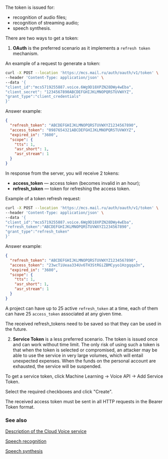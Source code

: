 The token is issued for:

- recognition of audio files;
- recognition of streaming audio;
- speech synthesis.

There are two ways to get a token:

1. **OAuth** is the preferred scenario as it implements a `refresh token` mechanism.

An example of a request to generate a token:

```bash
curl -X POST --location 'https://mcs.mail.ru/auth/oauth/v1/token' \
--header 'Content-Type: application/json' \
--data '{
"client_id":"mcs5719255887.voice.6Wg9D18XPZN28DWy4wEba",
"client_secret": "1234567890ABCDEFGHIJKLMNOPQRSTUVWXYZ",
"grant_type":"client_credentials"
}'
```

Answer example:

```json
{
  "refresh_token": "ABCDEFGHIJKLMNOPQRSTUVWXYZ1234567890",
  "access_token": "0987654321ABCDEFGHIJKLMNOPQRSTUVWXYZ",
  "expired_in": "3600",
  "scope": {
    "tts": 1,
    "asr_short": 1,
    "asr_stream": 1
  }
}
```

In response from the server, you will receive 2 tokens:

- **access_token** — access token (becomes invalid in an hour);
- **refresh_token** — token for refreshing the access token.

Example of a token refresh request:

```bash
curl -X POST --location 'https://mcs.mail.ru/auth/oauth/v1/token' \
--header 'Content-Type: application/json' \
--data '{
"client_id":"mcs5719255887.voice.6Wg9D18XPZN28DWy4wEba",
"refresh_token":"ABCDEFGHIJKLMNOPQRSTUVWXYZ1234567890",
"grant_type":"refresh_token"
}'
```

Answer example:

```json
{
  "refresh_token": "ABCDEFGHIJKLMNOPQRSTUVWXYZ1234567890",
  "access_token": "23wcTiUeaa334Uv6TH3StRGiZBMCyyo1Hzgqqa3n",
  "expired_in": "3600",
  "scope": {
    "tts": 1,
    "asr_short": 1,
    "asr_stream": 1
  }
}
```

A project can have up to 25 active `refresh_token` at a time, each of them can have 25 `access_token` associated at any given time.

<warn>

The received refresh_tokens need to be saved so that they can be used in the future.

</warn>

2. **Service Token** is a less preferred scenario. The token is issued once and can work without time limit. The only risk of using such a token is that when the token is selected or compromised, an attacker may be able to use the service in very large volumes, which will entail unexpected expenses. When the funds on the personal account are exhausted, the service will be suspended.

To get a service token, click Machine Learning → Voice API → Add Service Token.

Select the required checkboxes and click "Create".

The received access token must be sent in all HTTP requests in the Bearer Token format.

### See also

[Description of the Cloud Voice service](https://mcs.mail.ru/help/ru_RU/cloud-voice/about-cloud-voice)

[Speech recognition](https://mcs.mail.ru/help/ru_RU/cloud-voice/speech-recognition)

[Speech synthesis](https://mcs.mail.ru/help/ru_RU/cloud-voice/text-to-speech)

